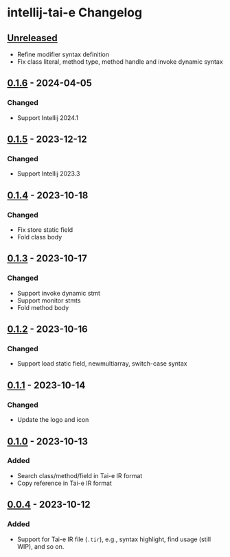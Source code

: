 <!-- Keep a Changelog guide -> https://keepachangelog.com -->

# intellij-tai-e Changelog

## [Unreleased]

- Refine modifier syntax definition
- Fix class literal, method type, method handle and invoke dynamic syntax

## [0.1.6] - 2024-04-05

### Changed

- Support Intellij 2024.1

## [0.1.5] - 2023-12-12

### Changed

- Support Intellij 2023.3

## [0.1.4] - 2023-10-18

### Changed

- Fix store static field
- Fold class body

## [0.1.3] - 2023-10-17

### Changed

- Support invoke dynamic stmt
- Support monitor stmts
- Fold method body

## [0.1.2] - 2023-10-16

### Changed

- Support load static field, newmultiarray, switch-case syntax

## [0.1.1] - 2023-10-14

### Changed

- Update the logo and icon

## [0.1.0] - 2023-10-13

### Added

- Search class/method/field in Tai-e IR format
- Copy reference in Tai-e IR format

## [0.0.4] - 2023-10-12

### Added

- Support for Tai-e IR file (`.tir`), e.g., syntax highlight, find usage (still WIP), and so on.

[Unreleased]: https://github.com/Tai-e/intellij-tai-e/compare/v0.1.6...HEAD
[0.1.6]: https://github.com/Tai-e/intellij-tai-e/compare/v0.1.5...v0.1.6
[0.1.5]: https://github.com/Tai-e/intellij-tai-e/compare/v0.1.4...v0.1.5
[0.1.4]: https://github.com/Tai-e/intellij-tai-e/compare/v0.1.3...v0.1.4
[0.1.3]: https://github.com/Tai-e/intellij-tai-e/compare/v0.1.2...v0.1.3
[0.1.2]: https://github.com/Tai-e/intellij-tai-e/compare/v0.1.1...v0.1.2
[0.1.1]: https://github.com/Tai-e/intellij-tai-e/compare/v0.1.0...v0.1.1
[0.1.0]: https://github.com/Tai-e/intellij-tai-e/compare/v0.0.4...v0.1.0
[0.0.4]: https://github.com/Tai-e/intellij-tai-e/releases/tag/v0.0.4
